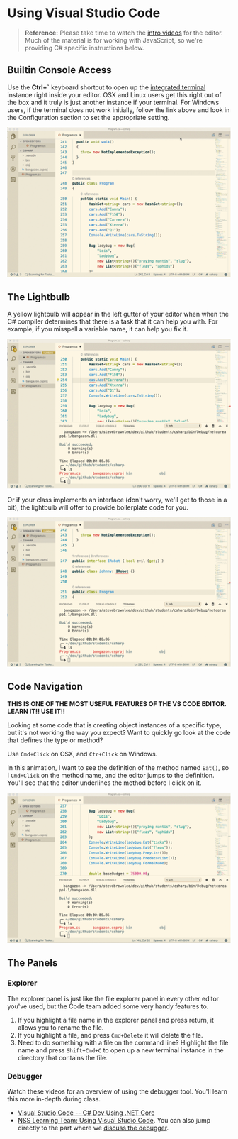 # Using Visual Studio Code

> **Reference:** Please take time to watch the [intro videos](https://code.visualstudio.com/docs/getstarted/introvideos) for the editor. Much of the material is for working with JavaScript, so we're providing C# specific instructions below.

## Builtin Console Access

Use the **Ctrl+`** keyboard shortcut to open up the [integrated terminal](https://code.visualstudio.com/docs/editor/integrated-terminal) instance right inside your editor. OSX and Linux users get this right out of the box and it truly is just another instance if your terminal. For Windows users, if the terminal does not work initially, follow the link above and look in the Configuration section to set the appropriate setting.

![](./assets/code-terminal.gif)


## The Lightbulb

A yellow lightbulb will appear in the left gutter of your editor when when the C# compiler determines that there is a task that it can help you with. For example, if you misspell a variable name, it can help you fix it.

![](./assets/lightbulb-correction.gif)

Or if your class implements an interface (don't worry, we'll get to those in a bit), the lightbulb will offer to provide boilerplate code for you.

![](./assets/lightbulb-interface.gif)

## Code Navigation

**THIS IS ONE OF THE MOST USEFUL FEATURES OF THE VS CODE EDITOR. LEARN IT!! USE IT!!**

Looking at some code that is creating object instances of a specific type, but it's not working the way you expect? Want to quickly go look at the code that defines the type or method?

Use `Cmd+Click` on OSX, and `Ctr+Click` on Windows.

In this animation, I want to see the definition of the method named `Eat()`, so I `Cmd+Click` on the method name, and the editor jumps to the definition. You'll see that the editor underlines the method before I click on it.

![](./assets/code-navigation.gif)

## The Panels

### Explorer

The explorer panel is just like the file explorer panel in every other editor you've used, but the Code team added some very handy features to.

1. If you highlight a file name in the explorer panel and press return, it allows you to rename the file.
1. If you highlight a file, and press `Cmd+Delete` it will delete the file.
1. Need to do something with a file on the command line? Highlight the file name and press `Shift+Cmd+C` to open up a new terminal instance in the directory that contains the file.

### Debugger

Watch these videos for an overview of using the debugger tool. You'll learn this more in-depth during class.

* [Visual Studio Code -- C# Dev Using .NET Core](https://youtu.be/B-v58Yf07RE?t=481)
* [NSS Learning Team: Using Visual Studio Code](https://www.youtube.com/watch?v=ibLRROlkio4&index=2&list=PLX0ucpUE_qINmrJY4MasublSjpvljkqNS). You can also jump directly to the part where we [discuss the debugger](https://youtu.be/ibLRROlkio4?list=PLX0ucpUE_qINmrJY4MasublSjpvljkqNS&t=810).
